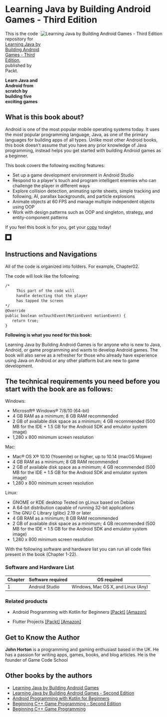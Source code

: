 # Learning Java by Building Android Games - Third Edition

<a href="https://www.packtpub.com/product/learning-java-by-building-android-games-third-edition/9781800565869?utm_source=github&utm_medium=repository&utm_campaign=9781800565869"><img src="https://static.packt-cdn.com/products/9781800565869/cover/smaller" alt="Learning Java by Building Android Games - Third Edition" height="256px" align="right"></a>

This is the code repository for [Learning Java by Building Android Games - Third Edition](https://www.packtpub.com/product/learning-java-by-building-android-games-third-edition/9781800565869?utm_source=github&utm_medium=repository&utm_campaign=9781800565869), published by Packt.

**Learn Java and Android from scratch by building five exciting games**

## What is this book about?
Android is one of the most popular mobile operating systems today. It uses the most popular programming language, Java, as one of the primary languages for building apps of all types. Unlike most other Android books, this book doesn’t assume that you have any prior knowledge of Java programming, instead helps you get started with building Android games as a beginner.

This book covers the following exciting features: 
* Set up a game development environment in Android Studio
* Respond to a player's touch and program intelligent enemies who can challenge the player in different ways
* Explore collision detection, animating sprite sheets, simple tracking and following, AI, parallax backgrounds, and particle explosions
* Animate objects at 60 FPS and manage multiple independent objects using OOP
* Work with design patterns such as OOP and singleton, strategy, and entity-component patterns

If you feel this book is for you, get your [copy](https://www.amazon.com/dp/1800565860) today!

<a href="https://www.packtpub.com/?utm_source=github&utm_medium=banner&utm_campaign=GitHubBanner"><img src="https://raw.githubusercontent.com/PacktPublishing/GitHub/master/GitHub.png" 
alt="https://www.packtpub.com/" border="5" /></a>


## Instructions and Navigations
All of the code is organized into folders. For example, Chapter02.

The code will look like the following:
```
/*
     This part of the code will
     handle detecting that the player
     has tapped the screen
*/
@Override
public boolean onTouchEvent(MotionEvent motionEvent) {
   return true;
}
```

**Following is what you need for this book:**

Learning Java by Building Android Games is for anyone who is new to Java, Android, or game programming and wants to develop Android games. The book will also serve as a refresher for those who already have experience using Java on Android or any other platform but are new to game development.

## The technical requirements you need before you start with the book are as follows:

Windows:

* Microsoft® Windows® 7/8/10 (64-bit)
* 4 GB RAM as a minimum; 8 GB RAM recommended
* 2 GB of available disk space as a minimum;
  4 GB recommended (500 MB for the IDE + 1.5 GB for the Android SDK and
  emulator system image)
* 1,280 x 800 minimum screen resolution

Mac:

* Mac® OS X® 10.10 (Yosemite) or higher, up to 10.14 (macOS Mojave)
* 4 GB RAM as a minimum; 8 GB RAM recommended
* 2 GB of available disk space as a minimum;
  4 GB recommended (500 MB for the IDE + 1.5 GB for the Android SDK and
  emulator system image)
* 1,280 x 800 minimum screen resolution

Linux:

* GNOME or KDE desktop
  Tested on gLinux based on Debian
* A 64-bit distribution capable of running 32-bit applications
* The GNU C Library (glibc) 2.19 or later
* 4 GB RAM as a minimum; 8 GB RAM recommended
* 2 GB of available disk space as a minimum;
  4 GB recommended (500 MB for the IDE + 1.5 GB for the Android SDK and
  emulator system image)
* 1,280 x 800 minimum screen resolution


With the following software and hardware list you can run all code files present in the book (Chapter 1-22).

### Software and Hardware List

| Chapter  | Software required                   | OS required                        |
| -------- | ------------------------------------| -----------------------------------|
| 1        | Android Studio                      | Windows, Mac OS X, and Linux (Any) |



### Related products <Other books you may enjoy>
* Android Programming with Kotlin for Beginners [[Packt]](https://www.packtpub.com/product/android-programming-with-kotlin-for-beginners/9781789615401?utm_source=github&utm_medium=repository&utm_campaign=9781789615401) [[Amazon]](https://www.amazon.com/dp/1789615402)

* Flutter Projects [[Packt]](https://www.packtpub.com/product/flutter-projects/9781838647773?utm_source=github&utm_medium=repository&utm_campaign=9781838647773) [[Amazon]](https://www.amazon.com/dp/1838647775)

## Get to Know the Author
**John Horton**
is a programming and gaming enthusiast based in the UK. He has a passion for writing apps, games, books, and blog articles. He is the founder of Game Code School


## Other books by the authors
* [Learning Java by Building Android Games](https://www.packtpub.com/product/learning-java-by-building-android-games/9781784398859)
* [Learning Java by Building Android Games - Second Edition](https://www.packtpub.com/product/learning-java-by-building-android-games-second-edition/9781788839150)
* [Android Programming with Kotlin for Beginners](https://www.packtpub.com/product/android-programming-with-kotlin-for-beginners/9781789615401)
* [Beginning C++ Game Programming - Second Edition](https://www.packtpub.com/product/beginning-c-game-programming-second-edition/9781838648572)
* [Beginning C++ Game Programming](https://www.packtpub.com/product/beginning-c-game-programming/9781786466198)



